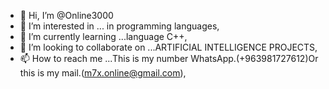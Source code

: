 - 👋 Hi, I’m @Online3000
- 👀 I’m interested in ... in programming languages, 
- 🌱 I’m currently learning ...language C++, 
- 💞️ I’m looking to collaborate on ...ARTIFICIAL INTELLIGENCE PROJECTS, 
- 📫 How to reach me ...This is my number WhatsApp.(+963981727612)Or this is my mail.(m7x.online@gmail.com),

<!---
Online3000/Online3000 is a ✨ special ✨ repository because its `README.md` (this file) appears on your GitHub profile.
You can click the Preview link to take a look at your changes.
--->
